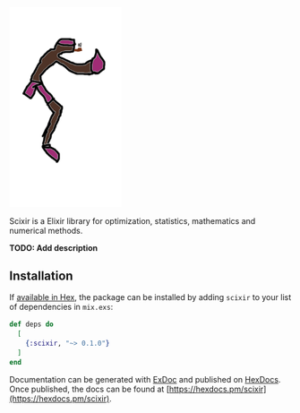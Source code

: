 <img src="scixir.png" alt="drawing" width="200"/>

Scixir is a Elixir library for optimization, statistics, mathematics and numerical methods.

**TODO: Add description**

## Installation

If [available in Hex](https://hex.pm/docs/publish), the package can be installed
by adding `scixir` to your list of dependencies in `mix.exs`:

```elixir
def deps do
  [
    {:scixir, "~> 0.1.0"}
  ]
end
```

Documentation can be generated with [ExDoc](https://github.com/elixir-lang/ex_doc)
and published on [HexDocs](https://hexdocs.pm). Once published, the docs can
be found at [https://hexdocs.pm/scixir](https://hexdocs.pm/scixir).

